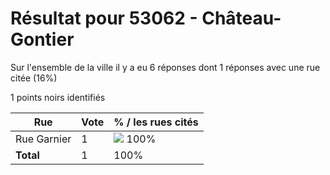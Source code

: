 # Résultat pour 53062 - Château-Gontier

Sur l'ensemble de la ville il y a eu 6 réponses dont 1 réponses avec une rue citée (16%)

1 points noirs identifiés

| Rue | Vote | % / les rues cités|
|-----|------|-------------------|
| Rue Garnier | 1 | <img src="../../img/bar_100.gif" />&nbsp;100%|
| **Total** | 1 | 100%|
